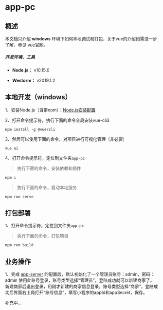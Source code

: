 # app-pc

## 概述

本文档只介绍 **windows** 环境下如何本地调试和打包，关于vue的介绍如需进一步了解，参见 [vue官网][vue]。

##### 开发环境、工具

- **Node.js：** v10.15.0

- **Westorm：** v2019.1.2

## 本地开发（windows）

1、安装Node.js（自带npm）：[Node.js安装配置](https://www.runoob.com/nodejs/nodejs-install-setup.html)

2、打开命令提示符，执行下面的命令全局安装vue-cli3
```
npm install -g @vue/cli
```

3、然后可以使用下面的命令，对项目进行可视化管理（非必要）
```
vue ui
```

4、打开命令提示符，定位到文件夹`app-pc`

> 执行下面的命令，安装依赖和插件
```bash
npm i
```

> 执行下面的命令，启动本地服务
```bash
npm run serve
```

## 打包部署
1、打开命令提示符，定位到文件夹`app-pc`

> 执行下面的命令，打包项目
```bash
npm run build
```

## 业务操作
1、完成 [app-server](https://github.com/ruiyong-lee/weapp-vue-eggjs-shop-demo/blob/master/app-server/README.md) 的配置后，默认初始化了一个管理员账号：admin，密码：admin
使用此账号登录，账号类型选择“管理员”，登陆成功就可以新建商家了。
新建商家后退出登录，用刚才新建的商家信息登录，账号类型选择“商家”，登陆成功后界面右上角打开“账号信息”，填写小程序的appId和appSecret，保存。

补充中...

[vue]: https://cn.vuejs.org/
